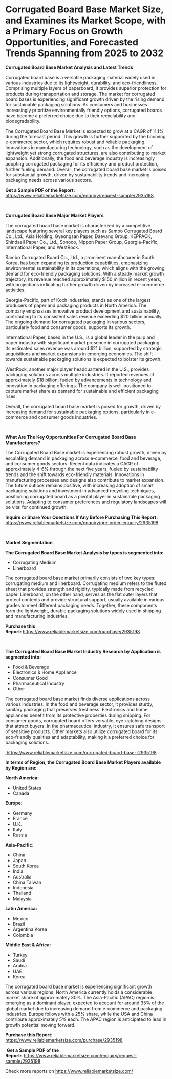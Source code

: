 <p><h1>Corrugated Board Base Market Size, and Examines its Market Scope, with a Primary Focus on Growth Opportunities, and Forecasted Trends Spanning from 2025 to 2032</h1></p><p><strong>Corrugated Board Base Market Analysis and Latest Trends</strong></p>
<p><p>Corrugated board base is a versatile packaging material widely used in various industries due to its lightweight, durability, and eco-friendliness. Comprising multiple layers of paperboard, it provides superior protection for products during transportation and storage. The market for corrugated board bases is experiencing significant growth driven by the rising demand for sustainable packaging solutions. As consumers and businesses increasingly prioritize environmentally friendly options, corrugated boards have become a preferred choice due to their recyclability and biodegradability.</p><p>The Corrugated Board Base Market is expected to grow at a CAGR of 11.1% during the forecast period. This growth is further supported by the booming e-commerce sector, which requires robust and reliable packaging. Innovations in manufacturing technology, such as the development of lightweight yet strong corrugated structures, are also contributing to market expansion. Additionally, the food and beverage industry is increasingly adopting corrugated packaging for its efficiency and product protection, further fueling demand. Overall, the corrugated board base market is poised for substantial growth, driven by sustainability trends and increasing packaging needs across various sectors.</p></p>
<p><strong>Get a Sample PDF of the Report:&nbsp;</strong> <a href="https://www.reliablemarketsize.com/enquiry/request-sample/2935198?utm_campaign=2625&utm_medium=2&utm_source=Github&utm_content=ia&utm_term=14032025&utm_id=corrugated-board-base">https://www.reliablemarketsize.com/enquiry/request-sample/2935198</a></p>
<p>&nbsp;</p>
<p><strong>Corrugated Board Base Major Market Players</strong></p>
<p><p>The corrugated board base market is characterized by a competitive landscape featuring several key players such as Sambo Corrugated Board Co., Ltd., Asia Holding, Gyeongsan Paper, Daeyang Group, KEPPACK, Shindaeil Paper Co., Ltd., Sonoco, Nippon Paper Group, Georgia-Pacific, International Paper, and WestRock.</p><p>Sambo Corrugated Board Co., Ltd., a prominent manufacturer in South Korea, has been expanding its production capabilities, emphasizing environmental sustainability in its operations, which aligns with the growing demand for eco-friendly packaging solutions. With a steady market growth trajectory, its revenue reached approximately $150 million in recent years, with projections indicating further growth driven by increased e-commerce activities.</p><p>Georgia-Pacific, part of Koch Industries, stands as one of the largest producers of paper and packaging products in North America. The company emphasizes innovative product development and sustainability, contributing to its consistent sales revenue exceeding $20 billion annually. The ongoing demand for corrugated packaging in various sectors, particularly food and consumer goods, supports its growth.</p><p>International Paper, based in the U.S., is a global leader in the pulp and paper industry with significant market presence in corrugated packaging. Its estimated sales revenue was around $21 billion, supported by strategic acquisitions and market expansions in emerging economies. The shift towards sustainable packaging solutions is expected to bolster its growth.</p><p>WestRock, another major player headquartered in the U.S., provides packaging solutions across multiple industries. It reported revenues of approximately $18 billion, fueled by advancements in technology and innovation in packaging offerings. The company is well-positioned to capture market share as demand for sustainable and efficient packaging rises.</p><p>Overall, the corrugated board base market is poised for growth, driven by increasing demand for sustainable packaging options, particularly in e-commerce and consumer goods industries.</p></p>
<p>&nbsp;</p>
<p><strong>What Are The Key Opportunities For Corrugated Board Base Manufacturers?</strong></p>
<p><p>The Corrugated Board Base market is experiencing robust growth, driven by escalating demand in packaging across e-commerce, food and beverage, and consumer goods sectors. Recent data indicates a CAGR of approximately 4-6% through the next five years, fueled by sustainability trends and the shift towards eco-friendly materials. Innovations in manufacturing processes and designs also contribute to market expansion. The future outlook remains positive, with increasing adoption of smart packaging solutions and investment in advanced recycling techniques, positioning corrugated board as a pivotal player in sustainable packaging solutions. Adapting to consumer preferences and regulatory landscapes will be vital for continued growth.</p></p>
<p><strong>Inquire or Share Your Questions If Any Before Purchasing This Report:</strong> <a href="https://www.reliablemarketsize.com/enquiry/pre-order-enquiry/2935198?utm_campaign=2625&utm_medium=2&utm_source=Github&utm_content=ia&utm_term=14032025&utm_id=corrugated-board-base">https://www.reliablemarketsize.com/enquiry/pre-order-enquiry/2935198</a></p>
<p>&nbsp;</p>
<p><strong>Market Segmentation</strong></p>
<p><strong>The Corrugated Board Base Market Analysis by types is segmented into:</strong></p>
<p><ul><li>Corrugating Medium</li><li>Linerboard</li></ul></p>
<p><p>The corrugated board base market primarily consists of two key types: corrugating medium and linerboard. Corrugating medium refers to the fluted sheet that provides strength and rigidity, typically made from recycled paper. Linerboard, on the other hand, serves as the flat outer layers that protect contents and provide structural support, usually available in various grades to meet different packaging needs. Together, these components form the lightweight, durable packaging solutions widely used in shipping and manufacturing industries.</p></p>
<p><strong>Purchase this Report:&nbsp;</strong><a href="https://www.reliablemarketsize.com/purchase/2935198?utm_campaign=2625&utm_medium=2&utm_source=Github&utm_content=ia&utm_term=14032025&utm_id=corrugated-board-base">https://www.reliablemarketsize.com/purchase/2935198</a></p>
<p>&nbsp;</p>
<p><strong>The Corrugated Board Base Market Industry Research by Application is segmented into:</strong></p>
<p><ul><li>Food & Beverage</li><li>Electronics & Home Appliance</li><li>Consumer Good</li><li>Pharmaceutical Industry</li><li>Other</li></ul></p>
<p><p>The corrugated board base market finds diverse applications across various industries. In the food and beverage sector, it provides sturdy, sanitary packaging that preserves freshness. Electronics and home appliances benefit from its protective properties during shipping. For consumer goods, corrugated board offers versatile, eye-catching designs that attract buyers. In the pharmaceutical industry, it ensures safe transport of sensitive products. Other markets also utilize corrugated board for its eco-friendly qualities and adaptability, making it a preferred choice for packaging solutions.</p></p>
<p><a href="https://www.reliablemarketsize.com/corrugated-board-base-r2935198?utm_campaign=2625&utm_medium=2&utm_source=Github&utm_content=ia&utm_term=14032025&utm_id=corrugated-board-base">&nbsp;https://www.reliablemarketsize.com/corrugated-board-base-r2935198</a></p>
<p><strong>In terms of Region, the Corrugated Board Base Market Players available by Region are:</strong></p>
<p>
    <p> <strong> North America: </strong>
        <ul>
            <li>United States</li>
            <li>Canada</li>
        </ul>
        </p> 
    <p> <strong> Europe: </strong>
        <ul>
            <li>Germany</li>
            <li>France</li>
            <li>U.K.</li>
            <li>Italy</li>
            <li>Russia</li>
        </ul>
        </p> 
    <p> <strong> Asia-Pacific: </strong>
        <ul>
            <li>China</li>
            <li>Japan</li>
            <li>South Korea</li>
            <li>India</li>
            <li>Australia</li>
            <li>China Taiwan</li>
            <li>Indonesia</li>
            <li>Thailand</li>
            <li>Malaysia</li>
        </ul>
        </p> 
    <p> <strong> Latin America: </strong>
        <ul>
            <li>Mexico</li>
            <li>Brazil</li>
            <li>Argentina Korea</li>
            <li>Colombia</li>
        </ul>
        </p> 
    <p> <strong> Middle East & Africa: </strong>
        <ul>
            <li>Turkey</li>
            <li>Saudi</li>
            <li>Arabia</li>
            <li>UAE</li>
            <li>Korea</li>
        </ul>
    </p>
    </p>
<p><p>The corrugated board base market is experiencing significant growth across various regions. North America currently holds a considerable market share of approximately 30%. The Asia-Pacific (APAC) region is emerging as a dominant player, expected to account for around 35% of the global market due to increasing demand from e-commerce and packaging industries. Europe follows with a 25% share, while the USA and China contribute approximately 5% each. The APAC region is anticipated to lead in growth potential moving forward.</p></p>
<p><strong>Purchase this Report: </strong><a href="https://www.reliablemarketsize.com/purchase/2935198?utm_campaign=2625&utm_medium=2&utm_source=Github&utm_content=ia&utm_term=14032025&utm_id=corrugated-board-base">https://www.reliablemarketsize.com/purchase/2935198</a></p>
<p>&nbsp;<strong>Get a Sample PDF of the Report:&nbsp;&nbsp;</strong><a href="https://www.reliablemarketsize.com/enquiry/request-sample/2935198?utm_campaign=2625&utm_medium=2&utm_source=Github&utm_content=ia&utm_term=14032025&utm_id=corrugated-board-base">https://www.reliablemarketsize.com/enquiry/request-sample/2935198</a></p>
<p><strong></strong></p>
<p>Check more reports on <a href="https://www.reliablemarketsize.com/?utm_campaign=2625&utm_medium=2&utm_source=Github&utm_content=ia&utm_term=14032025&utm_id=corrugated-board-base">https://www.reliablemarketsize.com/</a></p>